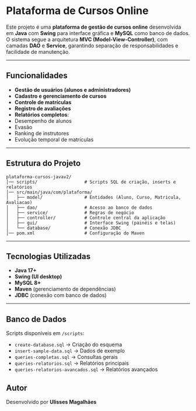 #  Plataforma de Cursos Online

Este projeto é uma **plataforma de gestão de cursos online** desenvolvida em **Java** com **Swing** para interface gráfica e **MySQL** como banco de dados.  
O sistema segue a arquitetura **MVC (Model-View-Controller)**, com camadas **DAO** e **Service**, garantindo separação de responsabilidades e facilidade de manutenção.

---

##  Funcionalidades

-  **Gestão de usuários (alunos e administradores)**
-  **Cadastro e gerenciamento de cursos**
-  **Controle de matrículas**
-  **Registro de avaliações**
-  **Relatórios completos**:
  - Desempenho de alunos
  - Evasão
  - Ranking de instrutores
  - Evolução temporal de matrículas

---

##  Estrutura do Projeto

```
plataforma-cursos-javav2/
│── scripts/                  # Scripts SQL de criação, inserts e relatórios
│── src/main/java/com/plataforma/
│   ├── model/                # Entidades (Aluno, Curso, Matricula, Avaliacao)
│   ├── dao/                  # Acesso ao banco de dados
│   ├── service/              # Regras de negócio
│   ├── controller/           # Controle central da aplicação
│   ├── gui/                  # Interface Swing (painéis e telas)
│   └── database/             # Conexão JDBC
│── pom.xml                   # Configuração do Maven
```

---

##  Tecnologias Utilizadas

- **Java 17+**
- **Swing (UI desktop)**
- **MySQL 8+**
- **Maven** (gerenciamento de dependências)
- **JDBC** (conexão com banco de dados)

---

##  Banco de Dados

Scripts disponíveis em `/scripts`:
- `create-database.sql` → Criação do esquema
- `insert-sample-data.sql` → Dados de exemplo
- `queries-completas.sql` → Consultas gerais
- `queries-relatorios.sql` → Relatórios principais
- `queries-relatorios-avancados.sql` → Relatórios avançados



##  Autor

Desenvolvido por **Ulisses Magalhães**
